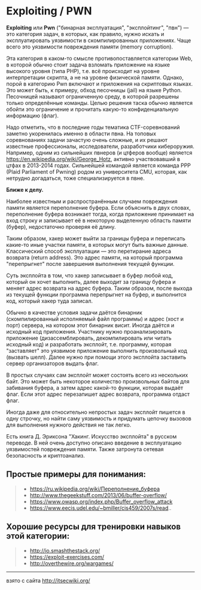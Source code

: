 # Exploiting / PWN
__Exploiting__ или __Pwn__ ("бинарная эксплуатация", "эксплойтинг", "пвн") — это категория задач, в которых, как правило, нужно искать и эксплуатировать уязвимости в скомпилированных приложениях. Чаще всего это уязвимости повреждения памяти (memory corruption).

Эта категория в каком-то смысле противопоставляется категории Web, в которой обычно стоит задача взломать приложение на языке высокого уровня (типа PHP), т.е. всё происходит на уровне интерпретации скрипта, а не на уровне физической памяти.
Однако, порой в категорию Pwn включают и приложения на скриптовых языках. Это может быть, к примеру, обход песочницы (jail) на языке Python. Песочницей называют ограниченную среду, в которой разрешены только определённые команды. Целью решения таска обычно является обойти это ограничение и прочитать какую-то конфиденциальную информацию (флаг).

Надо отметить, что в последние годы тематика CTF-соревнований заметно укоренилась именно в области пвна.
На топовых соревнованиях задачи зачастую очень сложные, и их решают известные профессионалы, исследователи, разработчики кибероружия. Например, одним из сильнейших пвнеров (и цтферов вообще) является https://en.wikipedia.org/wiki/George_Hotz, активно участвовавший в цтфах в 2013-2014 годах. Сильнейшей командой является команда PPP (Plaid Parliament of Pwning) родом из университета CMU, которая, как нетрудно догадаться, тоже специализируется в пвне.

__Ближе к делу.__

Наиболее известным и распространённым случаем повреждения памяти является переполнение буфера.
Если объяснить в двух словах, переполнение буфера возникает тогда, когда приложение принимает на вход строку и записывает её в некоторую выделенную область памяти (буфер), недостаточно проверяя её длину.

Таким образом, хакер может выйти за границы буфера и переписать какие-то иные участки памяти, в которых могут быть важные данные. Классический способ эксплуатации — это перетирание адреса возврата (return address). Это адрес памяти, на который программа "перепрыгнет" после завершения выполнения текущей функции.

Суть эксплойта в том, что хакер записывает в буфер любой код, который он хочет выполнить, далее выходит за границу буфера и меняет адрес возврата на адрес буфера. Таким образом, после выхода из текущей функции программа перепрыгнет на буфер, и выполнится код, который хакер туда записал.

Обычно в качестве условия задачи даётся бинарник (скомпилированный исполняемый файл программы) и адрес (хост и порт) сервера, на котором этот бинарник висит. Иногда даётся и исходный код приложения. Участнику нужно проанализировать приложение (дизассемблировать, декомпилировать или читать исходный код) и разработать эксплойт, т.е. программу, которая "заставляет" это уязвимое приложение выполнить произвольный код (вызвать шелл). Далее нужно при помощи этого эксплойта заставить сервер организаторов выдать флаг.

В простых случаях сам эксплойт может состоять всего из нескольких байт. Это может быть некоторое количество произвольных байтов для забивания буфера, а затем адрес какой-то функции, которая выдаёт флаг. Если этот адрес перезапишет адрес возврата, программа отдаст флаг.

Иногда даже для относительно непростых задач эксплойт пишется в одну строчку, но найти саму уязвимость и придумать цепочку вызовов для выполнения нужного действия не так легко.

Есть книга Д. Эриксона "Хакинг. Искусство эксплойта" в русском переводе.
В ней очень доступно описано введение в эксплуатацию уязвимостей повреждения памяти. Также затронута сетевая безопасность и криптоанализ.

## Простые примеры для понимания:
> * https://ru.wikipedia.org/wiki/Переполнение_буфера
> * http://www.thegeekstuff.com/2013/06/buffer-overflow/
> * https://www.owasp.org/index.php/Buffer_overflow_attack
> * https://www.eecis.udel.edu/~bmiller/cis459/2007s/read..

## Хорошие ресурсы для тренировки навыков этой категории:
> * http://io.smashthestack.org/
> * https://exploit-exercises.com/
> * http://overthewire.org/wargames/


----
взято с сайта http://itsecwiki.org/
